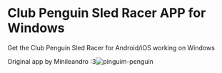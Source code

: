 # Club Penguin Sled Racer APP for Windows
Get the Club Penguin Sled Racer for Android/iOS working on Windows


Original app by Minileandro :3![pinguim-penguin](https://github.com/WUP-P-AMAP/cpsr-mobileapp-windows/assets/147743094/cc8bf76a-2f21-43b4-a44a-72c07f51b2b6)
